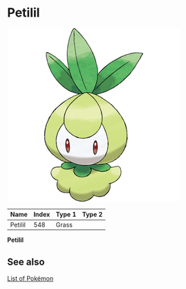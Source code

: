 # Petilil


![Petilil](images/548.png)

| **Name** | **Index** | **Type 1** | **Type 2** |
|----|----|----|----|
| Petilil | 548 | Grass  |  |

**Petilil** 

## See also

[List of Pokémon](../pokemon.md)
